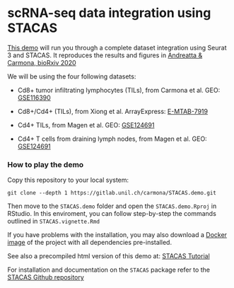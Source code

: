 # scRNA-seq data integration using STACAS

[This demo](https://carmonalab.github.io/STACAS.demo/tutorial.html) will run you through a complete dataset integration using Seurat 3 and STACAS. It reproduces the results and figures in [Andreatta & Carmona, bioRxiv 2020](https://doi.org/10.1101/2020.06.15.152306)

We will be using the four following datasets:

* Cd8+ tumor infiltrating lymphocytes (TILs), from Carmona et al. GEO: [GSE116390](https://www.ncbi.nlm.nih.gov/geo/query/acc.cgi?acc=GSE116390)

* Cd8+/Cd4+  (TILs), from Xiong et al. ArrayExpress: [E-MTAB-7919](https://www.ebi.ac.uk/arrayexpress/experiments/E-MTAB-7919/) 

* Cd4+ TILs, from Magen et al. GEO: [GSE124691](https://www.ncbi.nlm.nih.gov/geo/query/acc.cgi?acc=GSE124691)

* Cd4+ T cells from draining lymph nodes, from Magen et al. GEO: [GSE124691](https://www.ncbi.nlm.nih.gov/geo/query/acc.cgi?acc=GSE124691)


### How to play the demo

Copy this repository to your local system:
```
git clone --depth 1 https://gitlab.unil.ch/carmona/STACAS.demo.git
```
Then move to the `STACAS.demo` folder and open the `STACAS.demo.Rproj` in RStudio. In this enviroment, you can follow step-by-step the commands outlined in `STACAS.vignette.Rmd`

If you have problems with the installation, you may also download a [Docker image](https://hub.docker.com/r/mandrea1/stacas_demo) of the project with all dependencies pre-installed.

See also a precompiled html version of this demo at: [STACAS Tutorial](https://carmonalab.github.io/STACAS.demo/tutorial.html)

For installation and documentation on the `STACAS` package refer to the [STACAS Github repository](https://github.com/carmonalab/STACAS)
